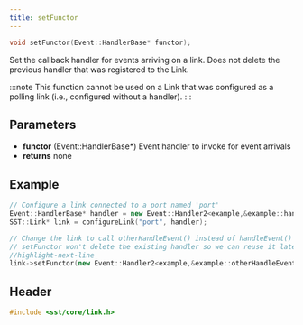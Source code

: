 ```yaml
---
title: setFunctor
---
```


```cpp
void setFunctor(Event::HandlerBase* functor);
```

Set the callback handler for events arriving on a link. Does not delete the previous handler that was registered to the Link.

:::note
This function cannot be used on a Link that was configured as a polling link (i.e., configured without a handler).
:::

## Parameters
* **functor** (Event::HandlerBase*) Event handler to invoke for event arrivals
* **returns** none


## Example

```cpp
// Configure a link connected to a port named 'port' 
Event::HandlerBase* handler = new Event::Handler2<example,&example::handleEvent>(this);
SST::Link* link = configureLink("port", handler);

// Change the link to call otherHandleEvent() instead of handleEvent() when an event arrives
// setFunctor won't delete the existing handler so we can reuse it later if we want to swap again
//highlight-next-line
link->setFunctor(new Event::Handler2<example,&example::otherHandleEvent>(this));
```

## Header
```cpp
#include <sst/core/link.h>
```
